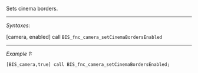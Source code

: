 Sets cinema borders.


---
*Syntaxes:*

[camera, enabled] call `BIS_fnc_camera_setCinemaBordersEnabled`

---
*Example 1:*

```sqf
[BIS_camera,true] call BIS_fnc_camera_setCinemaBordersEnabled;
```